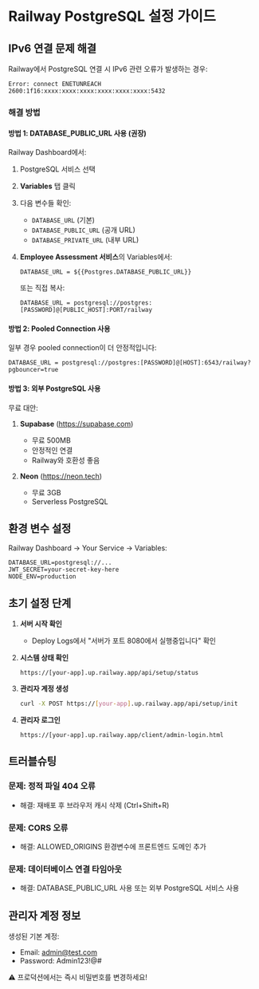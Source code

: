 # Railway PostgreSQL 설정 가이드

## IPv6 연결 문제 해결

Railway에서 PostgreSQL 연결 시 IPv6 관련 오류가 발생하는 경우:

```
Error: connect ENETUNREACH 2600:1f16:xxxx:xxxx:xxxx:xxxx:xxxx:xxxx:5432
```

### 해결 방법

#### 방법 1: DATABASE_PUBLIC_URL 사용 (권장)

Railway Dashboard에서:

1. PostgreSQL 서비스 선택
2. **Variables** 탭 클릭
3. 다음 변수들 확인:
   - `DATABASE_URL` (기본)
   - `DATABASE_PUBLIC_URL` (공개 URL)
   - `DATABASE_PRIVATE_URL` (내부 URL)

4. **Employee Assessment 서비스**의 Variables에서:
   ```
   DATABASE_URL = ${{Postgres.DATABASE_PUBLIC_URL}}
   ```
   또는 직접 복사:
   ```
   DATABASE_URL = postgresql://postgres:[PASSWORD]@[PUBLIC_HOST]:PORT/railway
   ```

#### 방법 2: Pooled Connection 사용

일부 경우 pooled connection이 더 안정적입니다:

```
DATABASE_URL = postgresql://postgres:[PASSWORD]@[HOST]:6543/railway?pgbouncer=true
```

#### 방법 3: 외부 PostgreSQL 사용

무료 대안:

1. **Supabase** (https://supabase.com)
   - 무료 500MB
   - 안정적인 연결
   - Railway와 호환성 좋음

2. **Neon** (https://neon.tech)
   - 무료 3GB
   - Serverless PostgreSQL

## 환경 변수 설정

Railway Dashboard → Your Service → Variables:

```
DATABASE_URL=postgresql://...
JWT_SECRET=your-secret-key-here
NODE_ENV=production
```

## 초기 설정 단계

1. **서버 시작 확인**
   - Deploy Logs에서 "서버가 포트 8080에서 실행중입니다" 확인

2. **시스템 상태 확인**
   ```
   https://[your-app].up.railway.app/api/setup/status
   ```

3. **관리자 계정 생성**
   ```bash
   curl -X POST https://[your-app].up.railway.app/api/setup/init
   ```

4. **관리자 로그인**
   ```
   https://[your-app].up.railway.app/client/admin-login.html
   ```

## 트러블슈팅

### 문제: 정적 파일 404 오류
- 해결: 재배포 후 브라우저 캐시 삭제 (Ctrl+Shift+R)

### 문제: CORS 오류
- 해결: ALLOWED_ORIGINS 환경변수에 프론트엔드 도메인 추가

### 문제: 데이터베이스 연결 타임아웃
- 해결: DATABASE_PUBLIC_URL 사용 또는 외부 PostgreSQL 서비스 사용

## 관리자 계정 정보

생성된 기본 계정:
- Email: admin@test.com
- Password: Admin123!@#

⚠️ 프로덕션에서는 즉시 비밀번호를 변경하세요!
